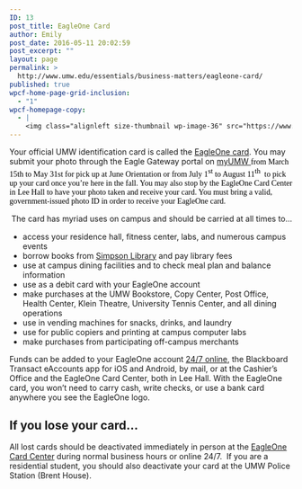 ```yaml
---
ID: 13
post_title: EagleOne Card
author: Emily
post_date: 2016-05-11 20:02:59
post_excerpt: ""
layout: page
permalink: >
  http://www.umw.edu/essentials/business-matters/eagleone-card/
published: true
wpcf-home-page-grid-inclusion:
  - "1"
wpcf-homepage-copy:
  - |
    <img class="alignleft size-thumbnail wp-image-36" src="https://www.umw.edu/essentials/wp-content/uploads/sites/39/2016/05/eagleOnelogo-150x150.jpg" alt="" width="75" height="75" /> Your official UMW identification card is called the <a href="https://www.umw.edu/essentials/eagleone-card/">EagleOne card</a>. It's used for meal plans, building access, in the library, at vending machines, and more. It can be used anywhere you see an EagleOne logo.
---
```

Your official UMW identification card is called the <a href="http://adminfinance.umw.edu/eagleone/attention-incoming-freshman-and-transfers/">EagleOne card</a>. You may submit your photo through the Eagle Gateway portal on <a href="https://ssb.umw.edu/ssomanager/c/SSB?pkg=umw_id_photo.p_display_channel">myUMW </a><span style="font-family: 'Georgia',serif"><span style="color: #000000">from March 15th to May 31st for pick up at June Orientation or from July 1<sup><span style="font-size: small">st</span></sup></span><span style="color: #000000"> to August 11</span><sup><span style="color: #000000;font-size: small">th</span></sup><span style="color: #000000">  to pick up your card once you’re here in the fall. You may also stop by the EagleOne Card Center in Lee Hall to have your photo taken and receive your card. You must bring a valid, government-issued photo ID in order to receive your EagleOne card.</span></span>

<span style="color: #1f497d;font-family: 'Georgia',serif"> </span>The card has myriad uses on campus and should be carried at all times to...
<ul>
 	<li>access your residence hall, fitness center, labs, and numerous campus events</li>
 	<li>borrow books from <a href="http://libraries.umw.edu/">Simpson Library</a> and pay library fees</li>
 	<li>use at campus dining facilities and to check meal plan and balance information</li>
 	<li>use as a debit card with your EagleOne account</li>
 	<li>make purchases at the UMW Bookstore, Copy Center, Post Office, Health Center, Klein Theatre, University Tennis Center, and all dining operations</li>
 	<li>use in vending machines for snacks, drinks, and laundry</li>
 	<li>use for public copiers and printing at campus computer labs</li>
 	<li>make purchases from participating off-campus merchants</li>
</ul>
Funds can be added to your EagleOne account <a href="https://eagleone-sp.blackboard.com/eaccounts/AnonymousHome.aspx">24/7 online</a>, the Blackboard Transact eAccounts app for iOS and Android, by mail, or at the Cashier’s Office and the EagleOne Card Center, both in Lee Hall. With the EagleOne card, you won’t need to carry cash, write checks, or use a bank card anywhere you see the EagleOne logo.
<h2>If you lose your card…</h2>
All lost cards should be deactivated immediately in person at the <a href="http://adminfinance.umw.edu/eagleone/card-replacements/">EagleOne Card Center</a> during normal business hours or online 24/7.  If you are a residential student, you should also deactivate your card at the UMW Police Station (Brent House).
